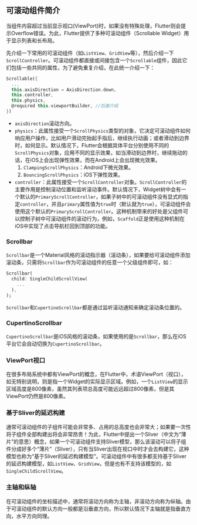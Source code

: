 ## 可滚动组件简介

当组件内容超过当前显示视口(ViewPort)时，如果没有特殊处理，Flutter则会提示Overflow错误。为此，Flutter提供了多种可滚动组件（Scrollable Widget）用于显示列表和长布局。

先介绍一下常用的可滚动组件（如`ListView`、`GridView`等），然后介绍一下`ScrollController`。可滚动组件都直接或间接包含一个`Scrollable`组件，因此它们包括一些共同的属性，为了避免重复介绍，在此统一介绍一下：

```dart
Scrollable({
  ...
  this.axisDirection = AxisDirection.down,
  this.controller,
  this.physics,
  @required this.viewportBuilder, //后面介绍
})
```

+ `axisDirection`滚动方向。
+ `physics`：此属性接受一个`ScrollPhysics`类型的对象，它决定可滚动组件如何响应用户操作，比如用户滑动完抬起手指后，继续执行动画；或者滑动到边界时，如何显示。默认情况下，Flutter会根据具体平台分别使用不同的`ScrollPhysics`对象，应用不同的显示效果，如当滑动到边界时，继续拖动的话，在iOS上会出现弹性效果，而在Android上会出现微光效果。
  1. `ClampingScrollPhysics`：Android下微光效果。
  2. `BouncingScrollPhysics`：iOS下弹性效果。
+ `controller`：此属性接受一个`ScrollController`对象。`ScrollController`的主要作用是控制滚动位置和监听滚动事件。默认情况下，Widget树中会有一个默认的`PrimaryScrollController`，如果子树中的可滚动组件没有显式的指定`controller`，并且`primary`属性值为`true`时（默认就为`true`），可滚动组件会使用这个默认的`PrimaryScrollController`。这种机制带来的好处是父组件可以控制子树中可滚动组件的滚动行为，例如，`Scaffold`正是使用这种机制在iOS中实现了点击导航栏回到顶部的功能。



### Scrollbar

`Scrollbar`是一个Material风格的滚动指示器（滚动条），如果要给可滚动组件添加滚动条，只需将`Scrollbar`作为可滚动组件的任意一个父级组件即可，如：

```dart
Scrollbar(
  child: SingleChildScrollView(
    ...
  ),
);
```

`Scrollbar`和`CupertinoScrollbar`都是通过监听滚动通知来确定滚动条位置的。



### CupertinoScrollbar

`CupertinoScrollbar`是iOS风格的滚动条，如果使用的是`Scrollbar`，那么在iOS平台它会自动切换为`CupertinoScrollbar`。



### ViewPort视口

在很多布局系统中都有ViewPort的概念，在Flutter中，术语ViewPort（视口），如无特别说明，则是指一个Widget的实际显示区域。例如，一个`ListView`的显示区域高度是800像素，虽然其列表项总高度可能远远超过800像素，但是其ViewPort仍然是800像素。



### 基于Sliver的延迟构建

通常可滚动组件的子组件可能会非常多、占用的总高度也会非常大；如果要一次性将子组件全部构建出将会非常昂贵！为此，Flutter中提出一个Sliver（中文为“薄片”的意思）概念，如果一个可滚动组件支持Sliver模型，那么该滚动可以将子组件分成好多个“薄片”（Sliver），只有当Sliver出现在视口中时才会去构建它，这种模型也称为“基于Sliver的延迟构建模型”。可滚动组件中有很多都支持基于Sliver的延迟构建模型，如`ListView`、`GridView`，但是也有不支持该模型的，如`SingleChildScrollView`。



### 主轴和纵轴

在可滚动组件的坐标描述中，通常将滚动方向称为主轴，非滚动方向称为纵轴。由于可滚动组件的默认方向一般都是沿垂直方向，所以默认情况下主轴就是指垂直方向，水平方向同理。